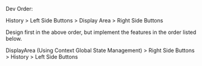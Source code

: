 Dev Order: 

History > Left Side Buttons > Display Area > 
Right Side Buttons

Design first in the above order, but implement the features in the order listed below.

DisplayArea (Using Context Global State Management) > Right Side Buttons > 
History > Left Side Buttons